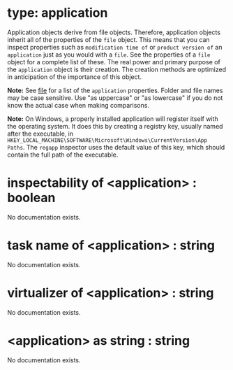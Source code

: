 # type: application

Application objects derive from file objects. Therefore, application objects inherit all of the properties of the `file` object. This means that you can inspect properties such as `modification time of` or `product version of` an `application` just as you would with a `file`. See the properties of a `file` object for a complete list of these. The real power and primary purpose of the `application` object is their creation. The creation methods are optimized in anticipation of the importance of this object.

<b>Note:</b> See [file](https://developer.bigfix.com/relevance/reference/file.html) for a list of the `application` properties. Folder and file names may be case sensitive. Use "as uppercase" or "as lowercase" if you do not know the actual case when making comparisons.

<b>Note:</b> On Windows, a properly installed application will register itself with the operating system. It does this by creating a registry key, usually named after the executable, in `HKEY_LOCAL_MACHINE\SOFTWARE\Microsoft\Windows\CurrentVersion\App Paths`. The `regapp` inspector uses the default value of this key, which should contain the full path of the executable.

# inspectability of &lt;application&gt; : boolean

No documentation exists.

# task name of &lt;application&gt; : string

No documentation exists.

# virtualizer of &lt;application&gt; : string

No documentation exists.

# &lt;application&gt; as string : string

No documentation exists.
